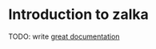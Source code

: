 # Introduction to zalka

TODO: write [great documentation](http://jacobian.org/writing/what-to-write/)
